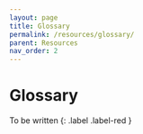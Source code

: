 ```yaml
---
layout: page
title: Glossary
permalink: /resources/glossary/
parent: Resources
nav_order: 2
---
```


# Glossary

To be written
{: .label .label-red }
